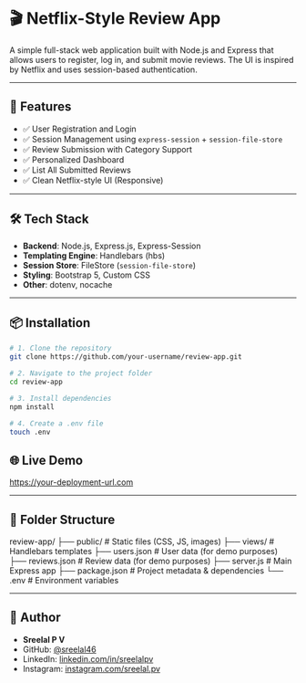 # 🎬 Netflix-Style Review App

A simple full-stack web application built with Node.js and Express that allows users to register, log in, and submit movie reviews. The UI is inspired by Netflix and uses session-based authentication.

---

## 🚀 Features

- ✅ User Registration and Login
- ✅ Session Management using `express-session` + `session-file-store`
- ✅ Review Submission with Category Support
- ✅ Personalized Dashboard
- ✅ List All Submitted Reviews
- ✅ Clean Netflix-style UI (Responsive)

---

## 🛠️ Tech Stack

- **Backend**: Node.js, Express.js, Express-Session
- **Templating Engine**: Handlebars (hbs)
- **Session Store**: FileStore (`session-file-store`)
- **Styling**: Bootstrap 5, Custom CSS
- **Other**: dotenv, nocache

---

## 📦 Installation

```bash
# 1. Clone the repository
git clone https://github.com/your-username/review-app.git

# 2. Navigate to the project folder
cd review-app

# 3. Install dependencies
npm install

# 4. Create a .env file
touch .env

```

## 🌐 Live Demo

https://your-deployment-url.com

---

## 📁 Folder Structure

review-app/
├── public/ # Static files (CSS, JS, images)
├── views/ # Handlebars templates
├── users.json # User data (for demo purposes)
├── reviews.json # Review data (for demo purposes)
├── server.js # Main Express app
├── package.json # Project metadata & dependencies
└── .env # Environment variables

---

## 👤 Author

- **Sreelal P V**
- GitHub: [@sreelal46](https://github.com/sreelal46)
- LinkedIn: [linkedin.com/in/sreelalpv](https://www.linkedin.com/in/sreelal-pv-a3956328a/)
- Instagram: [instagram.com/sreelal.pv](https://www.instagram.com/__.sre_e__45)
